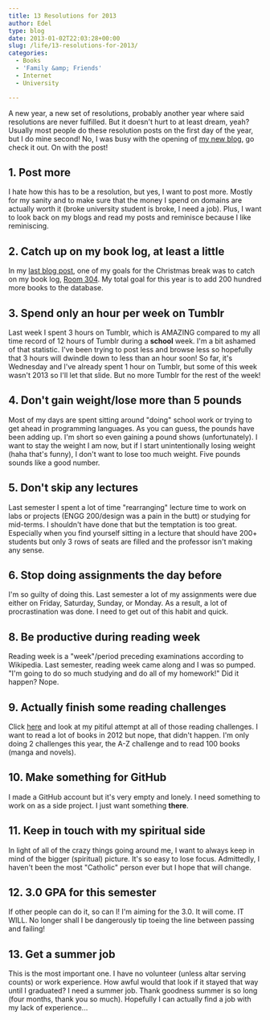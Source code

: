 ```yaml
---
title: 13 Resolutions for 2013
author: Edel
type: blog
date: 2013-01-02T22:03:28+00:00
slug: /life/13-resolutions-for-2013/
categories:
  - Books
  - 'Family &amp; Friends'
  - Internet
  - University

---
```

A new year, a new set of resolutions, probably another year where said resolutions are never fulfilled. But it doesn't hurt to at least dream, yeah? Usually most people do these resolution posts on the first day of the year, but I do mine second! No, I was busy with the opening of [my new blog][1], go check it out. On with the post!

## 1. Post more

I hate how this has to be a resolution, but yes, I want to post more. Mostly for my sanity and to make sure that the money I spend on domains are actually worth it (broke university student is broke, I need a job). Plus, I want to look back on my blogs and read my posts and reminisce because I like reminiscing.

## 2. Catch up on my book log, at least a little

In my [last blog post][2], one of my goals for the Christmas break was to catch on my book log, [Room 304][3]. My total goal for this year is to add 200 hundred more books to the database.

## 3. Spend only an hour per week on Tumblr

Last week I spent 3 hours on Tumblr, which is AMAZING compared to my all time record of 12 hours of Tumblr during a **school** week. I'm a bit ashamed of that statistic. I've been trying to post less and browse less so hopefully that 3 hours will dwindle down to less than an hour soon! So far, it's Wednesday and I've already spent 1 hour on Tumblr, but some of this week wasn't 2013 so I'll let that slide. But no more Tumblr for the rest of the week!

## 4. Don't gain weight/lose more than 5 pounds

Most of my days are spent sitting around "doing" school work or trying to get ahead in programming languages. As you can guess, the pounds have been adding up. I'm short so even gaining a pound shows (unfortunately). I want to stay the weight I am now, but if I start unintentionally losing weight (haha that's funny), I don't want to lose too much weight. Five pounds sounds like a good number.

## 5. Don't skip any lectures

Last semester I spent a lot of time "rearranging" lecture time to work on labs or projects (ENGG 200/design was a pain in the butt) or studying for mid-terms. I shouldn't have done that but the temptation is too great. Especially when you find yourself sitting in a lecture that should have 200+ students but only 3 rows of seats are filled and the professor isn't making any sense.

## 6. Stop doing assignments the day before

I'm so guilty of doing this. Last semester a lot of my assignments were due either on Friday, Saturday, Sunday, or Monday. As a result, a lot of procrastination was done. I need to get out of this habit and quick.

## 8. Be productive during reading week

Reading week is a "week"/period preceding examinations according to Wikipedia. Last semester, reading week came along and I was so pumped. "I'm going to do so much studying and do all of my homework!" Did it happen? Nope.

## 9. Actually finish some reading challenges

Click [here][4] and look at my pitiful attempt at all of those reading challenges. I want to read a lot of books in 2012 but nope, that didn't happen. I'm only doing 2 challenges this year, the A-Z challenge and to read 100 books (manga and novels).

## 10. Make something for GitHub

I made a GitHub account but it's very empty and lonely. I need something to work on as a side project. I just want something **there**.

## 11. Keep in touch with my spiritual side

In light of all of the crazy things going around me, I want to always keep in mind of the bigger (spiritual) picture. It's so easy to lose focus. Admittedly, I haven't been the most "Catholic" person ever but I hope that will change.

## 12. 3.0 GPA for this semester

If other people can do it, so can I! I'm aiming for the 3.0. It will come. IT WILL. No longer shall I be dangerously tip toeing the line between passing and failing!

## 13. Get a summer job

This is the most important one. I have no volunteer (unless altar serving counts) or work experience. How awful would that look if it stayed that way until I graduated? I need a summer job. Thank goodness summer is so long (four months, thank you so much). Hopefully I can actually find a job with my lack of experience...




 [1]: http://thelibrariancode.com
 [2]: /getting-through-it/
 [3]: http://room304.brokenphrases.info
 [4]: http://room304.brokenphrases.info/2012-reading-challenges